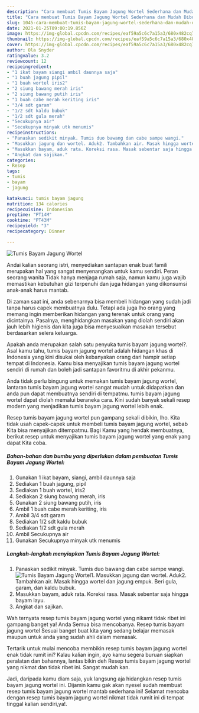 ```yaml
---
description: "Cara membuat Tumis Bayam Jagung Wortel Sederhana dan Mudah Dibuat"
title: "Cara membuat Tumis Bayam Jagung Wortel Sederhana dan Mudah Dibuat"
slug: 1045-cara-membuat-tumis-bayam-jagung-wortel-sederhana-dan-mudah-dibuat
date: 2021-01-25T09:00:19.856Z
image: https://img-global.cpcdn.com/recipes/eaf59a5c6c7a15a3/680x482cq70/tumis-bayam-jagung-wortel-foto-resep-utama.jpg
thumbnail: https://img-global.cpcdn.com/recipes/eaf59a5c6c7a15a3/680x482cq70/tumis-bayam-jagung-wortel-foto-resep-utama.jpg
cover: https://img-global.cpcdn.com/recipes/eaf59a5c6c7a15a3/680x482cq70/tumis-bayam-jagung-wortel-foto-resep-utama.jpg
author: Ola Snyder
ratingvalue: 3.2
reviewcount: 12
recipeingredient:
- "1 ikat bayam siangi ambil daunnya saja"
- "1 buah jagung pipil"
- "1 buah wortel iris2"
- "2 siung bawang merah iris"
- "2 siung bawang putih iris"
- "1 buah cabe merah keriting iris"
- "3/4 sdt garam"
- "1/2 sdt kaldu bubuk"
- "1/2 sdt gula merah"
- "Secukupnya air"
- "Secukupnya minyak utk menumis"
recipeinstructions:
- "Panaskan sedikit minyak. Tumis duo bawang dan cabe sampe wangi."
- "Masukkan jagung dan wortel. Aduk2. Tambahkan air. Masak hingga wortel dan jagung empuk. Beri gula, garam, dan kaldu bubuk."
- "Masukkan bayam, aduk rata. Koreksi rasa. Masak sebentar saja hingga bayam layu."
- "Angkat dan sajikan."
categories:
- Resep
tags:
- tumis
- bayam
- jagung

katakunci: tumis bayam jagung 
nutrition: 134 calories
recipecuisine: Indonesian
preptime: "PT14M"
cooktime: "PT43M"
recipeyield: "3"
recipecategory: Dinner

---
```



![Tumis Bayam Jagung Wortel](https://img-global.cpcdn.com/recipes/eaf59a5c6c7a15a3/680x482cq70/tumis-bayam-jagung-wortel-foto-resep-utama.jpg)

Andai kalian seorang istri, menyediakan santapan enak buat famili merupakan hal yang sangat menyenangkan untuk kamu sendiri. Peran seorang  wanita Tidak hanya menjaga rumah saja, namun kamu juga wajib memastikan kebutuhan gizi terpenuhi dan juga hidangan yang dikonsumsi anak-anak harus mantab.

Di zaman  saat ini, anda sebenarnya bisa membeli hidangan yang sudah jadi tanpa harus capek membuatnya dulu. Tetapi ada juga lho orang yang memang ingin memberikan hidangan yang terenak untuk orang yang dicintainya. Pasalnya, menghidangkan masakan yang diolah sendiri akan jauh lebih higienis dan kita juga bisa menyesuaikan masakan tersebut berdasarkan selera keluarga. 



Apakah anda merupakan salah satu penyuka tumis bayam jagung wortel?. Asal kamu tahu, tumis bayam jagung wortel adalah hidangan khas di Indonesia yang kini disukai oleh kebanyakan orang dari hampir setiap tempat di Indonesia. Kamu bisa menyajikan tumis bayam jagung wortel sendiri di rumah dan boleh jadi santapan favoritmu di akhir pekanmu.

Anda tidak perlu bingung untuk memakan tumis bayam jagung wortel, lantaran tumis bayam jagung wortel sangat mudah untuk didapatkan dan anda pun dapat membuatnya sendiri di tempatmu. tumis bayam jagung wortel dapat diolah memalui beraneka cara. Kini sudah banyak sekali resep modern yang menjadikan tumis bayam jagung wortel lebih enak.

Resep tumis bayam jagung wortel pun gampang sekali dibikin, lho. Kita tidak usah capek-capek untuk membeli tumis bayam jagung wortel, sebab Kita bisa menyajikan ditempatmu. Bagi Kamu yang hendak membuatnya, berikut resep untuk menyajikan tumis bayam jagung wortel yang enak yang dapat Kita coba.

<!--inarticleads1-->

##### Bahan-bahan dan bumbu yang diperlukan dalam pembuatan Tumis Bayam Jagung Wortel:

1. Gunakan 1 ikat bayam, siangi, ambil daunnya saja
1. Sediakan 1 buah jagung, pipil
1. Sediakan 1 buah wortel, iris2
1. Sediakan 2 siung bawang merah, iris
1. Gunakan 2 siung bawang putih, iris
1. Ambil 1 buah cabe merah keriting, iris
1. Ambil 3/4 sdt garam
1. Sediakan 1/2 sdt kaldu bubuk
1. Sediakan 1/2 sdt gula merah
1. Ambil Secukupnya air
1. Gunakan Secukupnya minyak utk menumis




<!--inarticleads2-->

##### Langkah-langkah menyiapkan Tumis Bayam Jagung Wortel:

1. Panaskan sedikit minyak. Tumis duo bawang dan cabe sampe wangi.
<img src="https://img-global.cpcdn.com/steps/9fc0b6d1c9e2a902/160x128cq70/tumis-bayam-jagung-wortel-langkah-memasak-1-foto.jpg" alt="Tumis Bayam Jagung Wortel">1. Masukkan jagung dan wortel. Aduk2. Tambahkan air. Masak hingga wortel dan jagung empuk. Beri gula, garam, dan kaldu bubuk.
1. Masukkan bayam, aduk rata. Koreksi rasa. Masak sebentar saja hingga bayam layu.
1. Angkat dan sajikan.




Wah ternyata resep tumis bayam jagung wortel yang nikamt tidak ribet ini gampang banget ya! Anda Semua bisa mencobanya. Resep tumis bayam jagung wortel Sesuai banget buat kita yang sedang belajar memasak maupun untuk anda yang sudah ahli dalam memasak.

Tertarik untuk mulai mencoba membikin resep tumis bayam jagung wortel enak tidak rumit ini? Kalau kalian ingin, ayo kamu segera buruan siapkan peralatan dan bahannya, lantas bikin deh Resep tumis bayam jagung wortel yang nikmat dan tidak ribet ini. Sangat mudah kan. 

Jadi, daripada kamu diam saja, yuk langsung aja hidangkan resep tumis bayam jagung wortel ini. Dijamin kamu gak akan nyesel sudah membuat resep tumis bayam jagung wortel mantab sederhana ini! Selamat mencoba dengan resep tumis bayam jagung wortel nikmat tidak rumit ini di tempat tinggal kalian sendiri,ya!.

